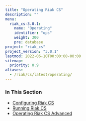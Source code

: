 ```yaml
---
title: "Operating Riak CS"
description: ""
menu:
  riak_cs-3.0.1:
    name: "Operating"
    identifier: "ops"
    weight: 300
    pre: database
project: "riak_cs"
project_version: "3.0.1"
lastmod: 2022-06-10T00:00:00-00:00
sitemap:
  priority: 0.9
aliases:
  - /riak/cs/latest/operating/
---
```


### In This Section

- [Configuring Riak CS](../cookbooks/configuration)
- [Running Riak CS](./running)
- [Operating Riak CS Advanced](./advanced)
